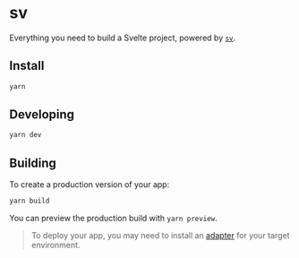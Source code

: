 # sv

Everything you need to build a Svelte project, powered by
[`sv`](https://github.com/sveltejs/cli).

## Install

```bash
yarn
```

## Developing

```bash
yarn dev
```

## Building

To create a production version of your app:

```bash
yarn build
```

You can preview the production build with `yarn preview`.

> To deploy your app, you may need to install an
> [adapter](https://svelte.dev/docs/kit/adapters) for your target environment.
